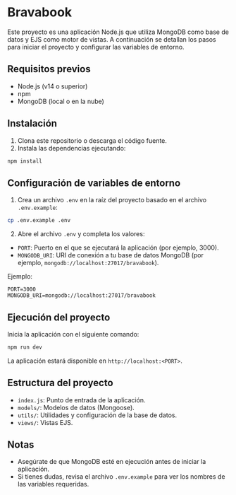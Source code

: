 # Bravabook

Este proyecto es una aplicación Node.js que utiliza MongoDB como base de datos y EJS como motor de vistas. A continuación se detallan los pasos para iniciar el proyecto y configurar las variables de entorno.

## Requisitos previos

- Node.js (v14 o superior)
- npm
- MongoDB (local o en la nube)

## Instalación

1. Clona este repositorio o descarga el código fuente.
2. Instala las dependencias ejecutando:

```bash
npm install
```

## Configuración de variables de entorno

1. Crea un archivo `.env` en la raíz del proyecto basado en el archivo `.env.example`:

```bash
cp .env.example .env
```

2. Abre el archivo `.env` y completa los valores:

- `PORT`: Puerto en el que se ejecutará la aplicación (por ejemplo, 3000).
- `MONGODB_URI`: URI de conexión a tu base de datos MongoDB (por ejemplo, `mongodb://localhost:27017/bravabook`).

Ejemplo:

```
PORT=3000
MONGODB_URI=mongodb://localhost:27017/bravabook
```

## Ejecución del proyecto

Inicia la aplicación con el siguiente comando:

```bash
npm run dev
```

La aplicación estará disponible en `http://localhost:<PORT>`.

## Estructura del proyecto

- `index.js`: Punto de entrada de la aplicación.
- `models/`: Modelos de datos (Mongoose).
- `utils/`: Utilidades y configuración de la base de datos.
- `views/`: Vistas EJS.

## Notas

- Asegúrate de que MongoDB esté en ejecución antes de iniciar la aplicación.
- Si tienes dudas, revisa el archivo `.env.example` para ver los nombres de las variables requeridas.
